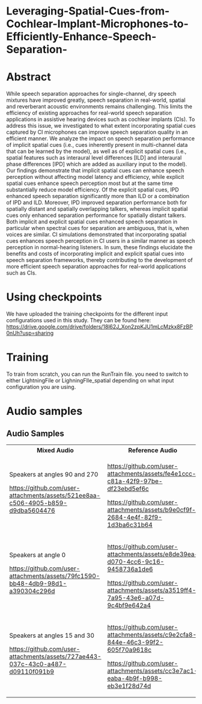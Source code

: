 # Leveraging-Spatial-Cues-from-Cochlear-Implant-Microphones-to-Efficiently-Enhance-Speech-Separation-

# Abstract
While speech separation approaches for single-channel, dry speech mixtures have improved greatly, speech separation in real-world, spatial and reverberant acoustic environments remains challenging. This limits the efficiency of existing approaches for real-world speech separation applications in assistive hearing devices such as cochlear implants (CIs). To address this issue, we investigated to what extent incorporating spatial cues captured by CI microphones can improve speech separation quality in an efficient manner. We analyze the impact on speech separation performance of implicit spatial cues (i.e., cues inherently present in multi-channel data that can be learned by the model), as well as of explicit spatial cues (i.e., spatial features such as interaural level differences [ILD] and interaural phase differences [IPD] which are added as auxiliary input to the model). Our findings demonstrate that implicit spatial cues can enhance speech perception without affecting model latency and efficiency, while explicit spatial cues enhance speech perception most but at the same time substantially reduce model efficiency. Of the explicit spatial cues, IPD enhanced speech separation significantly more than ILD or a combination of IPD and ILD. Moreover, IPD improved separation performance both for spatially distant and spatially overlapping talkers, whereas implicit spatial cues only enhanced separation performance for spatially distant talkers. Both implicit and explicit spatial cues enhanced speech separation in particular when spectral cues for separation are ambiguous, that is, when voices are similar. CI simulations demonstrated that incorporating spatial cues enhances speech perception in CI users in a similar manner as speech perception in normal-hearing listeners. In sum, these findings elucidate the benefits and costs of incorporating implicit and explicit spatial cues into speech separation frameworks, thereby contributing to the development of more efficient speech separation approaches for real-world applications such as CIs.

# Using checkpoints
We have uploaded the training checkpoints for the different input configurations used in this study. They can be found here: https://drive.google.com/drive/folders/18l62J_Xon2zpKJU1mLcMzkx8FzBP0nUh?usp=sharing

# Training
To train from scratch, you can run the RunTrain file. you need to switch to either LightningFile or LighningFIle_spatial depending on what input configuration you are using.

# Audio samples
## Audio Samples





<table>
  <tr>
    <th>Mixed Audio</th>
    <th>Reference Audio</th>
    <th>Separated Audio</th>
  </tr>
  <tr>
    <td>
Speakers at angles 90 and 270




      
  https://github.com/user-attachments/assets/521ee8aa-c506-4905-b859-d9dba5604476
    </td>
    <td>
    
https://github.com/user-attachments/assets/fe4e1ccc-c81a-42f9-97be-df23ebd5ef6c





      
https://github.com/user-attachments/assets/b9e0cf9f-2684-4e4f-82f9-1d3ba6c31b64
    </td>
    <td>
    
https://github.com/user-attachments/assets/5da2f37e-5986-428d-b940-dc054b97e27e





      
https://github.com/user-attachments/assets/9db1ee15-dee8-4f85-a45b-711033c64334
    </td>
  </tr>

  <tr>
    <td>
Speakers at angle 0






      
   https://github.com/user-attachments/assets/79fc1590-bb48-4db9-98d1-a390304c296d
    </td>
    <td>

https://github.com/user-attachments/assets/e8de39ea-d070-4cc6-9c16-9458736a1de6






https://github.com/user-attachments/assets/a3519ff4-7a95-43e6-a07d-9c4bf9e642a4
</td>
<td>

      
https://github.com/user-attachments/assets/22f525a4-2f5d-4466-9f34-44ad190cfd0c






https://github.com/user-attachments/assets/976e9fb8-9376-4c7e-82f7-ba9c91401f44
 </td>
  </tr>

  <tr>
    <td>
Speakers at angles 15 and 30




      

https://github.com/user-attachments/assets/727ae443-037c-43c0-a487-d09110f091b9
    </td>
    <td>

https://github.com/user-attachments/assets/c9e2cfa8-844e-46c3-99f2-605f70a9618c





https://github.com/user-attachments/assets/cc3e7ac1-eaba-4b9f-b998-eb3e1f28d74d
</td>
<td>

      
https://github.com/user-attachments/assets/bb7c374b-9bc4-4f2a-9455-91878f77c045



https://github.com/user-attachments/assets/6b110933-8186-401a-8a8e-ac2d427e970a
 </td>
  </tr>
</table>


